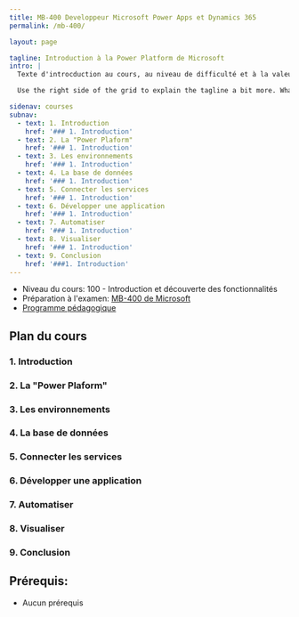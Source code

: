 ```yaml
---
title: MB-400 Developpeur Microsoft Power Apps et Dynamics 365 
permalink: /mb-400/

layout: page

tagline: Introduction à la Power Platform de Microsoft
intro: |
  Texte d'introcduction au cours, au niveau de difficulté et à la valeur du cours.

  Use the right side of the grid to explain the tagline a bit more. What are your goals? How do you do your work? Write in the present tense, and stay brief here. People who are interested can find details on internal pages.

sidenav: courses
subnav:
  - text: 1. Introduction
    href: '### 1. Introduction'
  - text: 2. La "Power Plaform"
    href: '### 1. Introduction'
  - text: 3. Les environnements
    href: '### 1. Introduction'
  - text: 4. La base de données
    href: '### 1. Introduction'
  - text: 5. Connecter les services
    href: '### 1. Introduction'
  - text: 6. Développer une application
    href: '### 1. Introduction'
  - text: 7. Automatiser
    href: '### 1. Introduction'
  - text: 8. Visualiser
    href: '### 1. Introduction'
  - text: 9. Conclusion
    href: '###1. Introduction'
---
```


- Niveau du cours: 100 - Introduction et découverte des fonctionnalités
- Préparation à l'examen: [MB-400 de Microsoft](https://docs.microsoft.com/fr-fr/learn/certifications/exams/mb-400)
- [Programme pédagogique](/pl-900/plan-pedagogique.html)

## Plan du cours
### 1. Introduction
### 2. La "Power Plaform"
### 3. Les environnements
### 4. La base de données
### 5. Connecter les services
### 6. Développer une application
### 7. Automatiser
### 8. Visualiser
### 9. Conclusion


## Prérequis:
- Aucun prérequis
